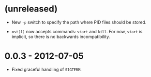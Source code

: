 # (unreleased)

* New `-p` switch to specify the path where PID files should be stored.

* `ost(1)` now accepts commands: `start` and `kill`. For now, `start` is
  implicit, so there is no backwards incompatibility.

# 0.0.3 - 2012-07-05

* Fixed graceful handling of `SIGTERM`.

